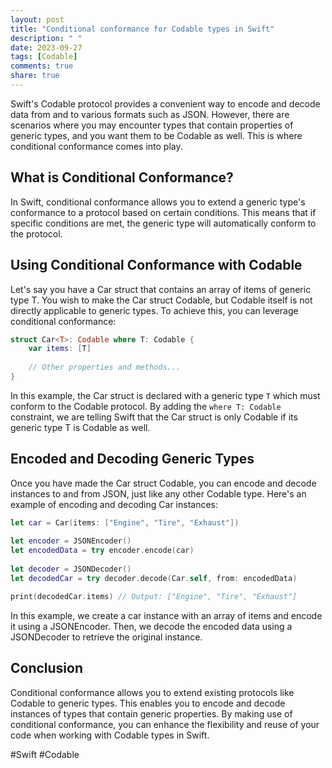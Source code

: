 ```yaml
---
layout: post
title: "Conditional conformance for Codable types in Swift"
description: " "
date: 2023-09-27
tags: [Codable]
comments: true
share: true
---
```


Swift's Codable protocol provides a convenient way to encode and decode data from and to various formats such as JSON. However, there are scenarios where you may encounter types that contain properties of generic types, and you want them to be Codable as well. This is where conditional conformance comes into play.

## What is Conditional Conformance?

In Swift, conditional conformance allows you to extend a generic type's conformance to a protocol based on certain conditions. This means that if specific conditions are met, the generic type will automatically conform to the protocol.

## Using Conditional Conformance with Codable

Let's say you have a Car struct that contains an array of items of generic type T. You wish to make the Car struct Codable, but Codable itself is not directly applicable to generic types. To achieve this, you can leverage conditional conformance:

```swift
struct Car<T>: Codable where T: Codable {
    var items: [T]
    
    // Other properties and methods...
}
```

In this example, the Car struct is declared with a generic type `T` which must conform to the Codable protocol. By adding the `where T: Codable` constraint, we are telling Swift that the Car struct is only Codable if its generic type T is Codable as well.

## Encoded and Decoding Generic Types

Once you have made the Car struct Codable, you can encode and decode instances to and from JSON, just like any other Codable type. Here's an example of encoding and decoding Car instances:

```swift
let car = Car(items: ["Engine", "Tire", "Exhaust"])
    
let encoder = JSONEncoder()
let encodedData = try encoder.encode(car)
    
let decoder = JSONDecoder()
let decodedCar = try decoder.decode(Car.self, from: encodedData)

print(decodedCar.items) // Output: ["Engine", "Tire", "Exhaust"]
```
In this example, we create a car instance with an array of items and encode it using a JSONEncoder. Then, we decode the encoded data using a JSONDecoder to retrieve the original instance.

## Conclusion

Conditional conformance allows you to extend existing protocols like Codable to generic types. This enables you to encode and decode instances of types that contain generic properties. By making use of conditional conformance, you can enhance the flexibility and reuse of your code when working with Codable types in Swift.

#Swift #Codable